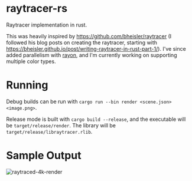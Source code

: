 # raytracer-rs
Raytracer implementation in rust.

This was heavily inspired by https://github.com/bheisler/raytracer 
(I followed his blog posts on creating the raytracer, starting with https://bheisler.github.io/post/writing-raytracer-in-rust-part-1/).
I've since added parallelism with [rayon](https://crates.io/crates/rayon), and I'm currently working on supporting multiple color types.

# Running

Debug builds can be run with `cargo run --bin render <scene.json> <image.png>`. 

Release mode is built with `cargo build --release`, and the executable will be `target/release/render`. The library will  be `target/release/libraytracer.rlib`.

# Sample Output

![raytraced-4k-render](./samples/4k.png)